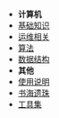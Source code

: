 - **计算机**
- [基础知识](/computer/ '冯诺依曼')
- [运维相关](/ops/)
- [算法](/algorithm/)
- [数据结构](/structure/)
- **其他**
- [使用说明](others/)
- [书海遗珠](/book/)
- [工具集](/tools/)
